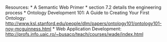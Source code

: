 Resources: 
	* A Semantic Web Primer 
		* section 7.2 details the engineering process
	* Ontology Development 101: A Guide to Creating Your First Ontology: http://www.ksl.stanford.edu/people/dlm/papers/ontology101/ontology101-noy-mcguinness.html
	* Web Application Development: http://profs.info.uaic.ro/~busaco/teach/courses/wade/index.html
